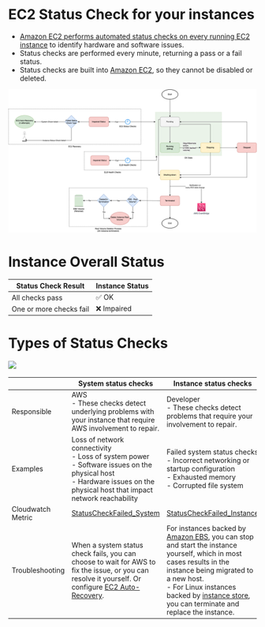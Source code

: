 # EC2 Status Check for your instances
- [Amazon EC2 performs automated status checks on every running EC2 instance](https://docs.aws.amazon.com/AWSEC2/latest/WindowsGuide/monitoring-system-instance-status-check.html) to identify hardware and software issues.
- Status checks are performed every minute, returning a pass or a fail status. 
- Status checks are built into [Amazon EC2](), so they cannot be disabled or deleted.

![](assets/EC2_Instance_LifeCycle.drawio.png)

# Instance Overall Status

| Status Check Result     | Instance Status       |
|-------------------------|-----------------------|
| All checks pass         | :white_check_mark: OK |
| One or more checks fail | :x: Impaired          |

# Types of Status Checks

![](https://docs.aws.amazon.com/images/AWSEC2/latest/WindowsGuide/images/status-check-tab.png)

|                   | System status checks                                                                                                                                                            | Instance status checks                                                                                                                                                                                                                                                                                                                                                                            |
|-------------------|---------------------------------------------------------------------------------------------------------------------------------------------------------------------------------|---------------------------------------------------------------------------------------------------------------------------------------------------------------------------------------------------------------------------------------------------------------------------------------------------------------------------------------------------------------------------------------------------|
| Responsible       | AWS<br/>- These checks detect underlying problems with your instance that require AWS involvement to repair.                                                                    | Developer<br/>- These checks detect problems that require your involvement to repair.                                                                                                                                                                                                                                                                                                             |
| Examples          | Loss of network connectivity <br/>- Loss of system power<br/>- Software issues on the physical host<br/>- Hardware issues on the physical host that impact network reachability | Failed system status checks<br/>- Incorrect networking or startup configuration<br/>- Exhausted memory<br/>- Corrupted file system                                                                                                                                                                                                                                                                |
| Cloudwatch Metric | [StatusCheckFailed_System](https://docs.aws.amazon.com/AWSEC2/latest/WindowsGuide/viewing_metrics_with_cloudwatch.html#status-check-metrics)                                    | [StatusCheckFailed_Instance](https://docs.aws.amazon.com/AWSEC2/latest/WindowsGuide/viewing_metrics_with_cloudwatch.html#status-check-metrics)                                                                                                                                                                                                                                                    |
| Troubleshooting   | When a system status check fails, you can choose to wait for AWS to fix the issue, or you can resolve it yourself. Or configure [EC2 Auto-Recovery](EC2AutoRecovery.md).        | For instances backed by [Amazon EBS](../../7_StorageServices/1_BlockStorageTypes/AmazonEBS.md), you can stop and start the instance yourself, which in most cases results in the instance being migrated to a new host. <br/>- For Linux instances backed by [instance store](../../7_StorageServices/1_BlockStorageTypes/AmazonEC2InstanceStore.md), you can terminate and replace the instance. |